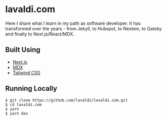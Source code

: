# lavaldi.com

Here I share what I learn in my path as software developer. It has transformed over the years - from Jekyll, to Hubspot, to Nextein, to Gatsby and finally to Next.js/React/MDX.

## Built Using

- [Next.js](https://nextjs.org/)
- [MDX](https://github.com/mdx-js/mdx)
- [Tailwind CSS](https://tailwindcss.com/)

## Running Locally

```shell
$ git clone https://github.com/lavaldi/lavaldi.com.git
$ cd lavaldi.com
$ yarn
$ yarn dev
```